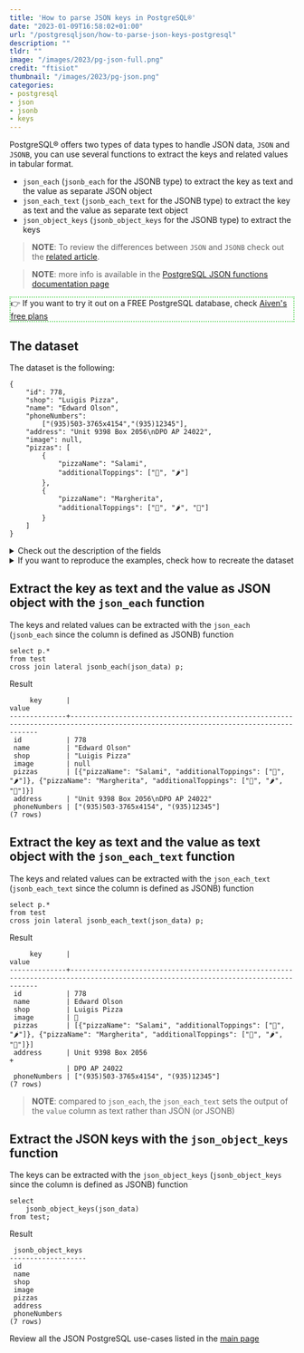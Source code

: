 ```yaml
---
title: 'How to parse JSON keys in PostgreSQL®'
date: "2023-01-09T16:58:02+01:00"
url: "/postgresqljson/how-to-parse-json-keys-postgresql"
description: ""
tldr: ""
image: "/images/2023/pg-json-full.png"
credit: "ftisiot"
thumbnail: "/images/2023/pg-json.png"
categories:
- postgresql
- json
- jsonb
- keys
---
```


PostgreSQL® offers two types of data types to handle JSON data, `JSON` and `JSONB`, you can use several functions to extract the keys and related values in tabular format.

<!--more-->

* `json_each` (`jsonb_each` for the JSONB type) to extract the key as text and the value as separate JSON object
* `json_each_text` (`jsonb_each_text` for the JSONB type) to extract the key as text and the value as separate text object
* `json_object_keys` (`jsonb_object_keys` for the JSONB type) to extract the keys

> **NOTE**: To review the differences between `JSON` and `JSONB` check out the [related article](/postgresqljson/what-are-the-differences-json-jsonb-postgresql).

> **NOTE**: more info is available in the [PostgreSQL JSON functions documentation page](https://www.postgresql.org/docs/current/functions-json.html)

<p style="border:2px dotted #77dd77;"> 👉 If you want to try it out on a FREE PostgreSQL database, check <a href="https://go.aiven.io/francesco-signup">Aiven's free plans</a></p>

## The dataset

The dataset is the following:

```
{
    "id": 778,
    "shop": "Luigis Pizza",
    "name": "Edward Olson",
    "phoneNumbers":
        ["(935)503-3765x4154","(935)12345"],
    "address": "Unit 9398 Box 2056\nDPO AP 24022",
    "image": null,
    "pizzas": [
        {
            "pizzaName": "Salami",
            "additionalToppings": ["🥓", "🌶️"]
        },
        {
            "pizzaName": "Margherita",
            "additionalToppings": ["🍌", "🌶️", "🍍"]
        }
    ]
}
```

<details>
  <summary>Check out the description of the fields</summary>
The following examples use a pizza order dataset with an order having:

* `id`: 778
* `shop`: "Luigis Pizza"
* `name`: "Edward Olson"
* `phoneNumbers`:["(935)503-3765x4154","(935)12345"]
* `address`: "Unit 9398 Box 2056\nDPO AP 24022"
* `image`: null
* and two pizzas contained in the `pizzas` item:

```
[
    {
        "pizzaName": "Salami",
        "additionalToppings": ["🥓", "🌶️"]
    },
    {
        "pizzaName": "Margherita",
        "additionalToppings": ["🍌", "🌶️", "🍍"]
    }
]
```
</details>
<details>
  <summary>If you want to reproduce the examples, check how to recreate the dataset</summary>

It can be recreated with the following script:

```
create table test(id serial, json_data jsonb);

insert into test(json_data) values (
'{
    "id": 778,
    "shop": "Luigis Pizza",
    "name": "Edward Olson",
    "phoneNumbers":
        ["(935)503-3765x4154","(935)12345"],
    "address": "Unit 9398 Box 2056\nDPO AP 24022",
    "image": null,
    "pizzas": [
        {
            "pizzaName": "Salami",
            "additionalToppings": ["🥓", "🌶️"]
        },
        {
            "pizzaName": "Margherita",
            "additionalToppings": ["🍌", "🌶️", "🍍"]
        }
    ]
}');
```

</details>

## Extract the key as text and the value as JSON object with the `json_each` function

The keys and related values can be extracted with the `json_each` (`jsonb_each` since the column is defined as JSONB) function

```
select p.*
from test 
cross join lateral jsonb_each(json_data) p;
```

Result

```
     key      |                                                               value
--------------+------------------------------------------------------------------------------------------------------------------------------------
 id           | 778
 name         | "Edward Olson"
 shop         | "Luigis Pizza"
 image        | null
 pizzas       | [{"pizzaName": "Salami", "additionalToppings": ["🥓", "🌶️"]}, {"pizzaName": "Margherita", "additionalToppings": ["🍌", "🌶️", "🍍"]}]
 address      | "Unit 9398 Box 2056\nDPO AP 24022"
 phoneNumbers | ["(935)503-3765x4154", "(935)12345"]
(7 rows)
```

## Extract the key as text and the value as text object with the `json_each_text` function

The keys and related values can be extracted with the `json_each_text` (`jsonb_each_text` since the column is defined as JSONB) function

```
select p.*
from test 
cross join lateral jsonb_each_text(json_data) p;
```

Result

```
     key      |                                                               value
--------------+------------------------------------------------------------------------------------------------------------------------------------
 id           | 778
 name         | Edward Olson
 shop         | Luigis Pizza
 image        | 👻
 pizzas       | [{"pizzaName": "Salami", "additionalToppings": ["🥓", "🌶️"]}, {"pizzaName": "Margherita", "additionalToppings": ["🍌", "🌶️", "🍍"]}]
 address      | Unit 9398 Box 2056                                                                                                                +
              | DPO AP 24022
 phoneNumbers | ["(935)503-3765x4154", "(935)12345"]
(7 rows)
```

> **NOTE**: compared to `json_each`, the `json_each_text` sets the output of the `value` column as text rather than JSON (or JSONB)

## Extract the JSON keys with the `json_object_keys` function

The keys can be extracted with the `json_object_keys` (`jsonb_object_keys` since the column is defined as JSONB) function

```
select 
    jsonb_object_keys(json_data) 
from test;
```

Result

```
 jsonb_object_keys
-------------------
 id
 name
 shop
 image
 pizzas
 address
 phoneNumbers
(7 rows)
```

Review all the JSON PostgreSQL use-cases listed in the [main page](/postgresqljson/main)